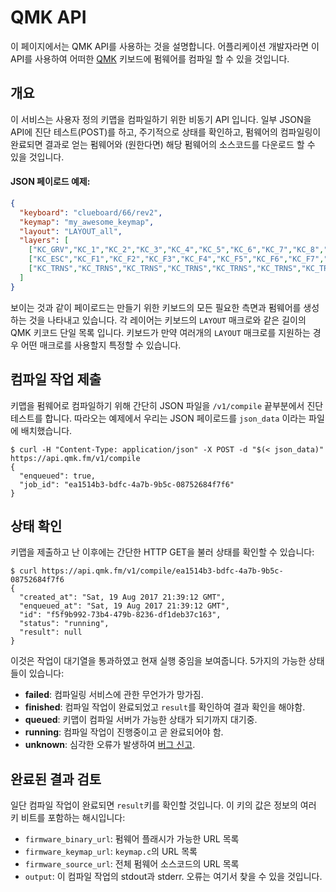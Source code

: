 # QMK API

이 페이지에서는 QMK API를 사용하는 것을 설명합니다. 어플리케이션 개발자라면 이 API를 사용하여 어떠한 [QMK](https://qmk.fm) 키보드에 펌웨어를 컴파일 할 수 있을 것입니다.

## 개요

이 서비스는 사용자 정의 키맵을 컴파일하기 위한 비동기 API 입니다. 일부 JSON을 API에 진단 테스트(POST)를 하고, 주기적으로 상태를 확인하고, 펌웨어의 컴파일링이 완료되면 결과로 얻는 펌웨어와 (원한다면) 해당 펌웨어의 소스코드를 다운로드 할 수 있을 것입니다.

#### JSON 페이로드 예제:

```json
{
  "keyboard": "clueboard/66/rev2",
  "keymap": "my_awesome_keymap",
  "layout": "LAYOUT_all",
  "layers": [
    ["KC_GRV","KC_1","KC_2","KC_3","KC_4","KC_5","KC_6","KC_7","KC_8","KC_9","KC_0","KC_MINS","KC_EQL","KC_GRV","KC_BSPC","KC_PGUP","KC_TAB","KC_Q","KC_W","KC_E","KC_R","KC_T","KC_Y","KC_U","KC_I","KC_O","KC_P","KC_LBRC","KC_RBRC","KC_BSLS","KC_PGDN","KC_CAPS","KC_A","KC_S","KC_D","KC_F","KC_G","KC_H","KC_J","KC_K","KC_L","KC_SCLN","KC_QUOT","KC_NUHS","KC_ENT","KC_LSFT","KC_NUBS","KC_Z","KC_X","KC_C","KC_V","KC_B","KC_N","KC_M","KC_COMM","KC_DOT","KC_SLSH","KC_RO","KC_RSFT","KC_UP","KC_LCTL","KC_LGUI","KC_LALT","KC_MHEN","KC_SPC","KC_SPC","KC_HENK","KC_RALT","KC_RCTL","MO(1)","KC_LEFT","KC_DOWN","KC_RIGHT"],
    ["KC_ESC","KC_F1","KC_F2","KC_F3","KC_F4","KC_F5","KC_F6","KC_F7","KC_F8","KC_F9","KC_F10","KC_F11","KC_F12","KC_TRNS","KC_DEL","BL_STEP","KC_TRNS","KC_TRNS","KC_TRNS","KC_TRNS","KC_TRNS","KC_TRNS","_______","KC_TRNS","KC_PSCR","KC_SLCK","KC_PAUS","KC_TRNS","KC_TRNS","KC_TRNS","KC_TRNS","KC_TRNS","KC_TRNS","MO(2)","KC_TRNS","KC_TRNS","KC_TRNS","KC_TRNS","KC_TRNS","KC_TRNS","KC_TRNS","KC_TRNS","KC_TRNS","KC_TRNS","KC_TRNS","KC_TRNS","KC_TRNS","KC_TRNS","KC_TRNS","KC_TRNS","KC_TRNS","KC_TRNS","KC_TRNS","KC_TRNS","KC_TRNS","KC_TRNS","KC_TRNS","KC_TRNS","KC_TRNS","KC_PGUP","KC_TRNS","KC_TRNS","KC_TRNS","KC_TRNS","KC_TRNS","KC_TRNS","KC_TRNS","KC_TRNS","KC_TRNS","MO(1)","KC_LEFT","KC_PGDN","KC_RGHT"],
    ["KC_TRNS","KC_TRNS","KC_TRNS","KC_TRNS","KC_TRNS","KC_TRNS","KC_TRNS","KC_TRNS","KC_TRNS","KC_TRNS","KC_TRNS","KC_TRNS","KC_TRNS","KC_TRNS","KC_TRNS","KC_TRNS","KC_TRNS","KC_TRNS","KC_TRNS","KC_TRNS","RESET","KC_TRNS","KC_TRNS","KC_TRNS","KC_TRNS","KC_TRNS","KC_TRNS","KC_TRNS","KC_TRNS","KC_TRNS","KC_TRNS","KC_TRNS","KC_TRNS","MO(2)","KC_TRNS","KC_TRNS","KC_TRNS","KC_TRNS","KC_TRNS","KC_TRNS","KC_TRNS","KC_TRNS","KC_TRNS","KC_TRNS","KC_TRNS","KC_TRNS","KC_TRNS","KC_TRNS","KC_TRNS","KC_TRNS","KC_TRNS","KC_TRNS","KC_TRNS","KC_TRNS","KC_TRNS","KC_TRNS","KC_TRNS","KC_TRNS","KC_TRNS","KC_TRNS","KC_TRNS","KC_TRNS","KC_TRNS","KC_TRNS","KC_TRNS","KC_TRNS","KC_TRNS","KC_TRNS","KC_TRNS","MO(1)","KC_TRNS","KC_TRNS","KC_TRNS"]
  ]
}
```

보이는 것과 같이 페이로드는 만들기 위한 키보드의 모든 필요한 측면과 펌웨어를 생성하는 것을 나타내고 있습니다. 각 레이어는 키보드의 `LAYOUT` 매크로와 같은 길이의 QMK 키코드 단일 목록 입니다. 키보드가 만약 여러개의 `LAYOUT` 매크로를 지원하는 경우 어떤 매크로를 사용할지 특정할 수 있습니다.

## 컴파일 작업 제출

키맵을 펌웨어로 컴파일하기 위해 간단히 JSON 파일을 `/v1/compile` 끝부분에서 진단 테스트를 합니다. 따라오는 예제에서 우리는 JSON 페이로드를 `json_data` 이라는 파일에 배치했습니다.

```
$ curl -H "Content-Type: application/json" -X POST -d "$(< json_data)" https://api.qmk.fm/v1/compile
{
  "enqueued": true,
  "job_id": "ea1514b3-bdfc-4a7b-9b5c-08752684f7f6"
}
```

## 상태 확인

키맵을 제출하고 난 이후에는 간단한 HTTP GET을 불러 상태를 확인할 수 있습니다:

```
$ curl https://api.qmk.fm/v1/compile/ea1514b3-bdfc-4a7b-9b5c-08752684f7f6
{
  "created_at": "Sat, 19 Aug 2017 21:39:12 GMT",
  "enqueued_at": "Sat, 19 Aug 2017 21:39:12 GMT",
  "id": "f5f9b992-73b4-479b-8236-df1deb37c163",
  "status": "running",
  "result": null
}
```

이것은 작업이 대기열을 통과하였고 현재 실행 중임을 보여줍니다. 5가지의 가능한 상태들이 있습니다:

* **failed**: 컴파일링 서비스에 관한 무언가가 망가짐.
* **finished**: 컴파일 작업이 완료되었고 `result`를 확인하여 결과 확인을 해야함.
* **queued**: 키맵이 컴파일 서버가 가능한 상태가 되기까지 대기중.
* **running**: 컴파일 작업이 진행중이고 곧 완료되어야 함.
* **unknown**: 심각한 오류가 발생하여 [버그 신고](https://github.com/qmk/qmk_compiler/issues).

## 완료된 결과 검토

일단 컴파일 작업이 완료되면 `result`키를 확인할 것입니다. 이 키의 값은 정보의 여러 키 비트를 포함하는 해시입니다:

* `firmware_binary_url`: 펌웨어 플래시가 가능한 URL 목록
* `firmware_keymap_url`: `keymap.c`의 URL 목록
* `firmware_source_url`: 전체 펌웨어 소스코드의 URL 목록
* `output`: 이 컴파일 작업의 stdout과 stderr. 오류는 여기서 찾을 수 있을 것입니다.
